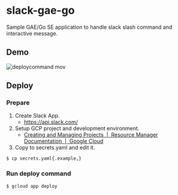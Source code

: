 # slack-gae-go

Sample GAE/Go SE application to handle slack slash command and interactive message.

## Demo

![deploycommand mov](https://user-images.githubusercontent.com/6121271/40494986-1d006294-5fb1-11e8-9722-fbf5eaf3fc91.gif)

## Deploy

### Prepare

1. Create Slack App.
    * https://api.slack.com/
2. Setup GCP project and development environment.
    * [Creating and Managing Projects  |  Resource Manager Documentation  |  Google Cloud](https://cloud.google.com/resource-manager/docs/creating-managing-projects?hl=en)
3. Copy to secrets.yaml and edit it.

```shell
$ cp secrets.yaml{.example,}
```

### Run deploy command

```shell
$ gcloud app deploy
```
